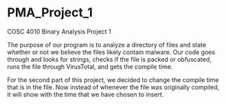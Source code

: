 # PMA_Project_1
COSC 4010 Binary Analysis Project 1

The purpose of our program is to analyze a directory of files and state whether or not we believe the files likely contain malware. Our code goes through and looks for strings, checks if the file is packed or obfuscated, runs the file through VirusTotal, and gets the compile time. 

For the second part of this project, we decided to change the compile time that is in the file. Now instead of whenever the file was originally compiled, it will show with the time that we have chosen to insert.
